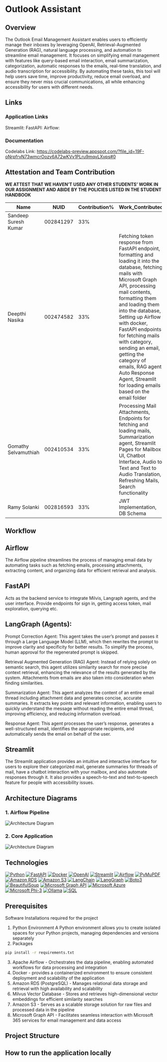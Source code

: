 # Outlook Assistant

## Overview
The Outlook Email Management Assistant enables users to efficiently manage their inboxes by leveraging OpenAI, Retrieval-Augmented Generation (RAG), natural language processing, and automation to streamline email management. It focuses on simplifying email management with features like query-based email interaction, email summarization, categorization, automatic responses to the emails, real-time translation, and audio transcription for accessibility. By automating these tasks, this tool will help users save time, improve productivity, reduce email overload, and ensure they never miss crucial communications, all while enhancing accessibility for users with different needs.

## Links

### Application Links
Streamlit:
FastAPI:
Airflow: 

### Documentation
Codelabs Link: https://codelabs-preview.appspot.com/?file_id=19F-oNrpfrvN73wmcrOozv6A72wKVv1PLru9mqvLXvps#0


## Attestation and Team Contribution
**WE ATTEST THAT WE HAVEN’T USED ANY OTHER STUDENTS’ WORK IN OUR ASSIGNMENT AND ABIDE BY THE POLICIES LISTED IN THE STUDENT HANDBOOK**

Name | NUID | Contribution% | Work_Contributed
--- | --- | --- | --- |
Sandeep Suresh Kumar | 002841297 | 33% | 
Deepthi Nasika       | 002474582 | 33% | Fetching token response from FastAPI endpoint, formatting and loading it into the database, fetching mails with Microsoft Graph API, processing mail contents, formatting them and loading them into the database, Setting up Airflow with docker, FastAPI endpoints for fetching mails with category, sending an email, getting the category of emails, RAG agent, Auto Response Agent, Streamlit for loading emails based on the email folder
Gomathy Selvamuthiah | 002410534 | 33% | Processing Mail Attachments, Endpoints for fetching and loading mails, Summarization agent, Streamlit Pages for Mailbox UI, Chatbot Interface, Audio to Text and Text to Audio Translation, Refreshing Mails, Search functionality
Ramy Solanki         | 002816593 | 33% | JWT Implementation, DB Schema

## Workflow

## Airflow
The Airflow pipeline streamlines the process of managing email data by automating tasks such as fetching emails, processing attachments, extracting content, and organizing data for efficient retrieval and analysis.

## FastAPI
Acts as the backend service to integrate Milvis, Langraph agents, and the user interface.
Provide endpoints for sign in, getting access token, mail exploration, querying etc.

## LangGraph (Agents):
Prompt Correction Agent: This agent takes the user’s prompt and passes it through a Large Language Model (LLM), which then rewrites the prompt to improve clarity and specificity for better results. To simplify the process, human approval for the regenerated prompt is skipped.

Retrieval Augmented Generation (RAG) Agent: Instead of relying solely on semantic search, this agent utilizes similarity search for more precise context retrieval, enhancing the relevance of the results generated by the system. Attachments from emails are also taken into consideration when finding similarities.

Summarization Agent: This agent analyzes the content of an entire email thread including attachment data and generates concise, accurate summaries. It extracts key points and relevant information, enabling users to quickly understand the message without reading the entire email thread, improving efficiency, and reducing information overload.

Response Agent: This agent processes the user’s response, generates a well-structured email, identifies the appropriate recipients, and automatically sends the email on behalf of the user.

## Streamlit
The Streamlit application provides an intuitive and interactive interface for users to explore their categorized mail, generate summaries for threads of mail, have a chatbot interaction with your mailbox, and also automate responses through it. It also provides a speech-to-text and text-to-speech feature for people with accessibility issues.

## Architecture Diagrams

### 1. Airflow Pipeline

![Architecture Diagram](https://github.com/BigDataIA-Fall2024-TeamB6/FinalProject/blob/main/diagrams/airflowpipeline.png)

### 2. Core Application
![Architecture Diagram](https://github.com/BigDataIA-Fall2024-TeamB6/FinalProject/blob/main/diagrams/Corepipeline.png)

## Technologies
[![Python](https://img.shields.io/badge/Python-FFD43B?style=for-the-badge&logo=python&logoColor=blue)](https://www.python.org/)
[![FastAPI](https://img.shields.io/badge/FastAPI-005571?style=for-the-badge&logo=fastapi&logoColor=white)](https://fastapi.tiangolo.com/)
[![Docker](https://img.shields.io/badge/Docker-2496ED?style=for-the-badge&logo=docker&logoColor=white)](https://www.docker.com/)
[![OpenAI](https://img.shields.io/badge/OpenAI-000000?style=for-the-badge&logo=openai&logoColor=white)](https://openai.com/)
[![Streamlit](https://img.shields.io/badge/Streamlit-FF4B4B?style=for-the-badge&logo=streamlit&logoColor=white)](https://streamlit.io/)
[![Airflow](https://img.shields.io/badge/Airflow-17B3A8?style=for-the-badge&logo=apacheairflow&logoColor=white)](https://airflow.apache.org/)
[![PyMuPDF](https://img.shields.io/badge/PyMuPDF-333333?style=for-the-badge&logo=python&logoColor=white)](https://pymupdf.readthedocs.io/en/latest/)
[![Amazon RDS](https://img.shields.io/badge/Amazon%20RDS-527FFF?style=for-the-badge&logo=amazonaws&logoColor=white)](https://aws.amazon.com/rds/)
[![Amazon S3](https://img.shields.io/badge/Amazon%20S3-569A31?style=for-the-badge&logo=amazonaws&logoColor=white)](https://aws.amazon.com/s3/)
[![LangChain](https://img.shields.io/badge/LangChain-FF9900?style=for-the-badge&logo=chainlink&logoColor=white)](https://langchain.com/)
[![LangGraph](https://img.shields.io/badge/LangGraph-5C2D91?style=for-the-badge&logo=microsoft&logoColor=white)](https://github.com/langchain-ai/langgraph)
[![Boto3](https://img.shields.io/badge/Boto3-569A31?style=for-the-badge&logo=amazonaws&logoColor=white)](https://boto3.amazonaws.com/v1/documentation/api/latest/index.html)
[![BeautifulSoup](https://img.shields.io/badge/BeautifulSoup-3776AB?style=for-the-badge&logo=python&logoColor=white)](https://www.crummy.com/software/BeautifulSoup/)
[![Microsoft Graph API](https://img.shields.io/badge/Microsoft%20Graph%20API-0078D4?style=for-the-badge&logo=microsoft&logoColor=white)](https://learn.microsoft.com/en-us/graph/)
[![Microsoft Azure](https://img.shields.io/badge/Microsoft%20Azure-0089D6?style=for-the-badge&logo=microsoftazure&logoColor=white)](https://azure.microsoft.com/)
[![Microsoft Phi-3](https://img.shields.io/badge/Microsoft%20Phi--3-005A9C?style=for-the-badge&logo=microsoft&logoColor=white)](https://www.microsoft.com/)
[![Ollama](https://img.shields.io/badge/Ollama-FF3366?style=for-the-badge&logo=llama&logoColor=white)](https://ollama.ai/)
[![SQL](https://img.shields.io/badge/SQL-4479A1?style=for-the-badge&logo=postgresql&logoColor=white)](https://en.wikipedia.org/wiki/SQL)


## Prerequisites

Software Installations required for the project
1. Python Environment
   A Python environment allows you to create isolated spaces for your Python projects, managing dependencies and versions separately
2. Packages
```bash
pip install -r requirements.txt
```
3. Apache Airflow - Orchestrates the data pipeline, enabling automated workflows for data processing and integration
4. Docker - provides a containerized environment to ensure consistent deployment and scalability of the application
6. Amazon RDS (PostgreSQL) - Manages relational data storage and retrieval with high availability and scalability
8. Milvus Vector Database - Stores and retrieves high-dimensional vector embeddings for efficient similarity searches
9. Amazon S3 - Serves as a scalable storage solution for raw files and processed data in the pipeline
10. Microsoft Graph API - Facilitates seamless interaction with Microsoft 365 services for email management and data access

## Project Structure


## How to run the application locally

